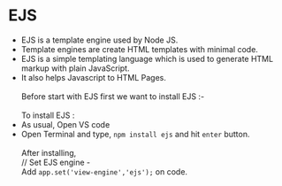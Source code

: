 # EJS
* EJS is a template engine used by Node JS. <br>
* Template engines are create HTML templates with minimal code. <br>
* EJS is a simple templating language which is used to generate HTML markup with plain JavaScript.<br>
* It also helps Javascript to HTML Pages.<br><br>
Before start with EJS first we want to install EJS :-<br><br>
To install EJS : <br>
* As usual, Open VS code
* Open Terminal and type, ```npm install ejs``` and hit ```enter``` button.<br><br>
After installing,<br>
// Set EJS engine - <br>
Add ```app.set('view-engine','ejs');``` on code.

